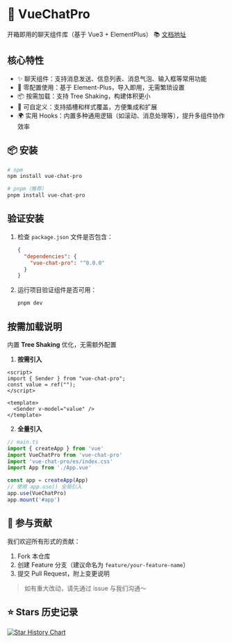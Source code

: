 # 📱 VueChatPro

开箱即用的聊天组件库（基于 Vue3 + ElementPlus）
📚 [文档地址](https://yzxx667.github.io/VueChatPro_Zh/)


## 核心特性

- ✨ 聊天组件：支持消息发送、信息列表、消息气泡、输入框等常用功能
- 🔌 零配置使用：基于 Element-Plus，导入即用，无需繁琐设置
- 📦 按需加载：支持 Tree Shaking，构建体积更小
- 🎨 可自定义：支持插槽和样式覆盖，方便集成和扩展
- 🌍 实用 Hooks：内置多种通用逻辑（如滚动、消息处理等），提升多组件协作效率

## 📦 安装

```bash
# npm
npm install vue-chat-pro

# pnpm（推荐）
pnpm install vue-chat-pro

```

## 验证安装

1. 检查 `package.json` 文件是否包含：

   ```json
   {
     "dependencies": {
       "vue-chat-pro": "^0.0.0"
     }
   }
   ```

2. 运行项目验证组件是否可用：

   ```bash
   pnpm dev
   ```

## 按需加载说明

内置 **Tree Shaking** 优化，无需额外配置

1. **按需引入**

```vue
<script>
import { Sender } from "vue-chat-pro";
const value = ref("");
</script>

<template>
  <Sender v-model="value" />
</template>
```

2. **全量引入**

```javascript
// main.ts
import { createApp } from 'vue'
import VueChatPro from 'vue-chat-pro'
import 'vue-chat-pro/es/index.css'
import App from './App.vue'

const app = createApp(App)
// 使用 app.use() 全局引入
app.use(VueChatPro)
app.mount('#app')
```

## 🤝 参与贡献

我们欢迎所有形式的贡献：

1. Fork 本仓库
2. 创建 Feature 分支（建议命名为 `feature/your-feature-name`）
3. 提交 Pull Request，附上变更说明

> 如有重大改动，请先通过 issue 与我们沟通～

## ⭐ Stars 历史记录

[![Star History Chart](https://api.star-history.com/svg?repos=yzxx667/VueChatPro_Zh&type=Date)](https://star-history.com/#yzxx667/VueChatPro_Zh&Date)

